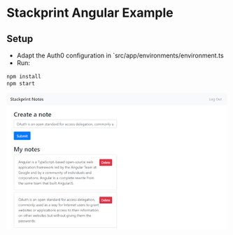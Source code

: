 # Stackprint Angular Example

## Setup

- Adapt the Auth0 configuration in `src/app/environments/environment.ts
- Run:

```
npm install
npm start
```

![Notes app interface](screenshots/notes.png)
